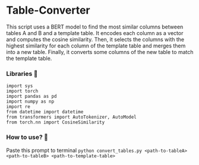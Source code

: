 # Table-Converter
This script uses a BERT model to find the most similar columns between tables A and B and a template table. It encodes each column as a vector and computes the cosine similarity. Then, it selects the columns with the highest similarity for each column of the template table and merges them into a new table. Finally, it converts some columns of the new table to match the template table.
### Libraries 📕 
```
import sys
import torch
import pandas as pd
import numpy as np
import re
from datetime import datetime
from transformers import AutoTokenizer, AutoModel
from torch.nn import CosineSimilarity
```
### How to use? 🤔
Paste this prompt to terminal
```python convert_tables.py <path-to-tableA> <path-to-tableB> <path-to-template-table>```
